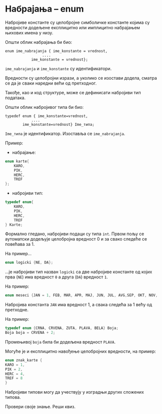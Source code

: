 # Набрајања – enum

Набројиве константе су целобројне симболичке константе којима су вредности
додељене експлицитно или имплицитно набрајањем њихових имена у низу.

Општи облик набрајања би био:

```text
enum ime_nabrajanja { ime_konstante = vrednost, 
                 ....			
            ime_konstante = vrednost};
```

`ime_nabrajanja` и `ime_konstante` су идентификатори.

Вредности су целобројни изрази, а уколико се изостави додела, сматра се да је
сваки наредни већи од претходног.

Такође, као и код структуре, може се дефинисати набројиви тип података.

Општи облик набројивог типа би био:

```text
typedef enum { ime_konstante=vrednost, 
			....
		ime_konstante=vrednost} Ime_типа;
```

`Ime_типа` је идентификатор. Изоставља се `ime_nabrajanja`.

Пример:

- набрајање:

```c
enum karte{
    KARO,
    PIK,
    HERC,
    TREF
};
```
- набројиви тип:

```c
typedef enum{
    KARO,
    PIK,
    HERC,
    TREF
} Karte;
```

Формално гледано, набројиви подаци су типа `int`. Првом пољу се аутоматски
додељује целобројна вредност 0 и за свако следеће се повећава за 1.

На пример…

```c
enum logicki {NE, DA};
```

…је набројиви тип назван `logicki` са две набројиве константе од којих прва
(`NE`) има вредност `0` а друга (`DA`) вредност `1`.

На пример:

```c
enum meseci {JAN = 1, FEB, MAR, APR, MAJ, JUN, JUL, AVG,SEP, OKT, NOV, DEC};
```

Набројива константа `JAN` има вредност 1, а свака следећа за 1 већу од
претходне.

На пример:

```c
typedef enum {CRNA, CRVENA, ZUTA, PLAVA, BELA} Boja;
Boja boja = CRVENA + 2;
```

Промењивој `boja` била би додељена вредност `PLAVA`.

Могуће је и експлицитно навођење целобројних вредности, на пример:

```c
enum znak_karte {
KARO = 1,
PIK = 2,
HERC = 4,
TREF = 8
}
```

Набројиви типови могу да учествују у изградњи других сложених типова.


Провери своје знање. Реши квиз.

<!---  PREFORMULISati PITANJA I ODGOVORE

Питање: У програмском језику С декларисан је структурни тип података `Ucenik`,
а затим и променљива `razred` која представља низ од максимум 30 ученика:

```c
typedef struct
{
    char ime[50];
    int razred;
    int ocene[10];
} Ucenik; 
…
Ucenik razred[30];
```

```{mchoice}
:answer1: razred[0].ocene[3]=’5’; 
:answer2: razred [1].ocene[4]=5;
:answer3: razred[1].ocene[3]=5;
:answer4: razred.ocene[3]=5;
:correct: 3

Одреди наредбу којом се другом ученику у низу `razred` уписује оцена 5 из
математике, ако знамо да је математика четврта оцена у низу оцена:
```

Одговор: Тачан одговор је под 3. Други ученик има индекс 1 а четврта оцена
има индекс 3.

Питање: У програмском језику С декларисан је структурни тип података `Ucenik`,
а затим и променљива `razred` која представља низ од максимум 30 ученика:

```c
typedef struct
{
    char naziv[30];
    int razred, ocena;
} Predmet;

typedef struct
{
    char ime[20], prezime[20];
    Predmet predmeti[10];
} Ucenik;
…
Ucenik razred[30];
```

```{mchoice}
:answer1: razred.[0]->predmeti[3]->ocena=5;
:answer2: razred [0].predmeti[3].ocena=5;
:answer3: razred [0].predmeti[“matematika”].ocena=5;
:answer4: razred.ocena[3]=5;
:correct: 2

Одреди наредбу којом се првом ученику у низу `razred` уписује оцена 5 из
математике, ако знамо да је математика четврта оцена у низу оцена:
```

Одговор: Тачан одговор је под 2. Први ученик има индекс 0, четврти предмет
има индекс 3 и поље оцена добија вредност 5.

Питање: У програмском језику C декларисани су структурни типови података
`Datum` и `Letovanje`:

```c
typedef struct
{
    int dan, mesec, godina;
} Datum;

typedef struct
{
	char destinacija[50];
    Datum polazak, povratak;
    float cena;
} Letovanje;
```

```{mchoice}
:answer1: Letovanje odmor = {" Atina ",{2023,8,10},{2023,8,21},500};
:answer2: Letovanje odmor = {" Atina ",{10,8,2023},{21,8,2023},500};
:answer3: Letovanje odmor = {" Atina ",{10,8,2023,21,8,2023},500};
:answer4: Letovanje odmor = { Atina,{2023,8,10},{2023,8,21},500};
:answer5: Letovanje odmor = {" Atina ",500,{2023,8,10},{2023,8,21}};
:correct: 2

Одреди исправно написану наредбу декларације и иницијализације променљиве `odmor`
типа `Letovanje`, ако је дестинација `Atina`, полазак `10.08.2023.`, а повратак
`21.08.2023.` Цена је `500€`.
```

Одговор: Тачан одговор је под 2. Битан је редослед како су дефинисана поља у
структурама. Прво иде дестинација, па полазак и повратак у облику дан, месец,
година, и на крају цена.

Питање: У програмском језику C декларисани су структурни типови података `Tacka`
(који дефинише тачку у простору) и `Lopta` (одређена центром и полупречником):

```c
typedef struct
{
    float x, y, z;
} Tacka;

typedef struct
{
    Tacka centar;
    float R;
} Lopta;
```

```{mchoice}
:answer1: Lopta L = {50, {0, 0, 0}};
:answer2: Lopta L = {0, 0, 0, 50};
:answer3: Lopta L = {0, 0, 0}, {50};
:answer4: Lopta L = {{0, 0, 0}, 50};
:correct: 4

Одредити исправно написану наредбу декларације и иницијализације променљиве `L`
типа `Lopta`, тако да јој центар буде у тачки `О(0,0,0)`, а полупречник `50 cm`:
```

Одговор: Тачан одговор је под 4. Прво иде позиција тачке, а затим полупречник.

```{questionnote}
У програмском језику C декларисани су структурни типови података
`Zaposleni` и `Firma`, а затим и променљива типа `Firma`:
```

```c
typedef struct
{
    char ime[50], prezime[50];
    float zarada[12];
} Zaposleni;

typedef struct
{
    char naziv[50];
    Zaposleni radnici[200];
} Firma;
…
Firma marketing;
```

```{mchoice}
:answer1: marketing.radnici[0].zarade[11]=100000;
:answer2: marketing[0].radnici[0].zarade[11]=100000;
:answer3: marketing.radnici[1].zarade[12]=100000;
:answer4: marketing[0].radnici.zarade[11]=100000;
:correct: 1

Одредити наредбу којом се раднику, који се у евиденцији одељења `marketing`
налази на првој позицији, уписује плата за децембар у износу од 100.000 дин:
```

Одговор: Тачан одговор је под 1. У променљивој маркетинг радник на првој
позицији има индекс 0, а месец зараде има индекс 12, и то поље има вредност 10000.

```{questionnote}
У програмском језику C декларисани су структурни типови података `Tacka`
(одређена координатама), `Poligon` (одређен бројем и координатама темена) и `Piramida`
(одређена типом основе – троугао, четвороугао... и висином). Потом је декларисана и
показивачка променљива  p:
```

```c
typedef struct
{
    float x, y;
} Tacka;

typedef struct
{
    int brojTemena;
    Tacka temena[10];
} Poligon;

typedef struct
{
    Poligon osnova;
    float visina;
} Piramida;
...
Piramida *p;
```

```{mchoice}
:answer1: p.osnova.brojTemena=6;
:answer2: p.osnova->brojTemena=6;
:answer3: p->osnova->brojTemena=6;
:answer4: p->osnova[brojTemena]=6;
:answer5: p->osnova.brojTemena=6;
:correct: 5

Одредити наредбу којом се број темена основе пирамиде на коју показује
декларисани показивач `*p`, поставља на 6:
```

Одговор: Тачан одговор је под 5. Помоћу `-> p` приступа пољу `osnova` а тачка
приступа пољу `brojTemena`.

У програмском језику С дефинисане су структуре које омогућавају груписање података
различитих типова. Дефинисати структурни тип податка `Ucenik` са пољима `ime`
(максимално 30 карактера), `prezime` (максимално 30 карактера) и `prosek` (типа
`double`). Одредити исправно написане декларације структурног типа `Ucenik`:

1. typedef struct ucenik{
char ime[30];
char prezime[30];
double prosek;
}Ucenik;

2. typedef struct ucenik{
char ime[31];
char prezime[31];
double prosek;
}Ucenik;

3. struct ucenik{
char ime[30];
char prezime[30];
double prosek;
}Ucenik;

4. typedef struct ucenik{
char ime[31],prezime[31];
double prosek;
}Ucenik;

Одговор: Тачан одговор је под 3 и 4. Не заборавите да на крају стринга једно
место заузима `'\n'`.

Питање: У програмском језику C декларисан је структурни тип података `Ucenik`,
а затим и променљива типа `Ucenik`:

```text
typedef struct
{
char ime[50];
int razred;
int ocene[10];
}Ucenik; 
…
int i; Ucenik djak;
```

<!---  OVO NE MOŽE OVAKO DA PROĐE U ODGOVORIMA...

```{mchoice}
:answer1: djak.ocene[i]
:answer2: *djak.razred
:answer3: djak->ime
:answer4: djak[i].ocene
:answer5: djak.ime
:correct: 1,5

Одредити исправне начине приступа пољима структурне променљиве `djak`:
```



Одговор: Тачан одговор је под 1 и 5. Под 1 променљивој `djak` приступа се `i`-тој
оцени, а под 5 променљивој `djak` приступа се пољу `ime`.

Питање: У програмском језику C декларисан је структурни тип података `Putovanje`,
а затим и показивачка променљива `p`:

```text
 typedef struct
{
char start[50], cilj[50];
int predjeno_km;
}Putovanje; 
…
Putovanje *p;
```



```{mchoice}
:answer1: *p-> predjeno_km
:answer2: (*p). predjeno_km
:answer3: &p-> predjeno_km
:answer4: p->start
:answer5: *(p).start
:correct: 2,4

Одредити исправне начине приступа пољима структурне променљиве:
```



Одговор: Тачан одговор је под 2 и 4. Под 2 и под 4 *p је вредност.

Дата је декларација набројивог типа податка `boja`:

```c
enum boja {crna, plava=2, zelena, crvena=4, bela=15};
```

```{mchoice}
:answer1: crna = 0, plava = 2, zelena=3, crvena = 4, bela = 15
:answer2: crna = 1, plava = 2, zelena=3, crvena = 4, bela = 15
:answer3: crna = 0, plava = 1, zelena=3, crvena = 4, bela = 15
:correct: 1

Имајући у виду дефиницију набројивог типа податка, одредити вредности које
имају константе `crna`, `plava`, `zelena`, `crvena` и `bela`.
```

Одговор: Тачан одговор је под 1.

--->
